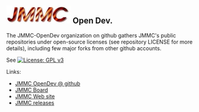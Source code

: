 ## ![JMMC logo](doc/JMMC-logo.jpg) Open Dev.

The JMMC-OpenDev organization on github gathers JMMC's public repositories under open-source licenses (see repository LICENSE for more details), including few major forks from other github accounts.

See [![License: GPL v3](https://img.shields.io/badge/License-GPLv3-blue.svg)](LICENSE)

Links:
- [JMMC OpenDev @ github](https://github.com/JMMC-OpenDev/)
- [JMMC Board](https://github.com/orgs/JMMC-OpenDev/projects/8)
- [JMMC Web site](https://www.jmmc.fr)
- [JMMC releases](https://www.jmmc.fr/releases/)

<!--

**Here are some ideas to get you started:**

🙋‍♀️ A short introduction - what is your organization all about?
🌈 Contribution guidelines - how can the community get involved?
👩‍💻 Useful resources - where can the community find your docs? Is there anything else the community should know?
🍿 Fun facts - what does your team eat for breakfast?
🧙 Remember, you can do mighty things with the power of [Markdown](https://docs.github.com/github/writing-on-github/getting-started-with-writing-and-formatting-on-github/basic-writing-and-formatting-syntax)
-->
